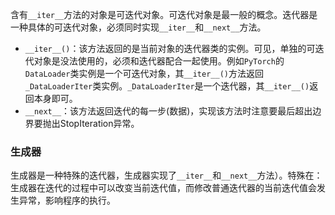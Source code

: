 含有`__iter__`方法的对象是可迭代对象。可迭代对象是最一般的概念。迭代器是一种具体的可迭代对象，必须同时实现`__iter__`和`__next__`方法。

- `__iter__()`：该方法返回的是当前对象的迭代器类的实例。可见，单独的可迭代对象是没法使用的，必须和迭代器配合一起使用。例如`PyTorch`的`DataLoader`类实例是一个可迭代对象，其`__iter__()`方法返回`_DataLoaderIter`类实例。`_DataLoaderIter`是一个迭代器，其`__iter__()`返回本身即可。
- `__next__`：该方法返回迭代的每一步(数据)，实现该方法时注意要最后超出边界要抛出StopIteration异常。

### 生成器

生成器是一种特殊的迭代器，生成器实现了`__iter__`和`__next__`方法）。特殊在：生成器在迭代的过程中可以改变当前迭代值，而修改普通迭代器的当前迭代值会发生异常，影响程序的执行。